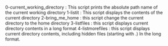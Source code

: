 0-current_working_directory : This script prints the absolute path name of the current working directory
1-listit : This script displays the contents of the current directory
2-bring_me_home : this script change the current directory to the home directory
3-listfiles : this script displays current directory contents in a long format
4-listmorefiles : this script displays current directory contents, including hidden files (starting with .) In the long format.

